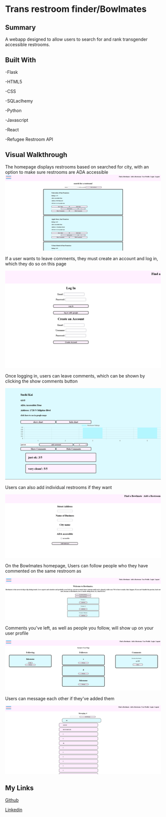 # Trans restroom finder/Bowlmates

## Summary

A webapp designed to allow users to search for and rank transgender accessible restrooms.

## Built With

-Flask

-HTML5

-CSS

-SQLaclhemy

-Python

-Javascript

-React

-Refugee Restroom API

## Visual Walkthrough
The homepage displays restrooms based on searched for city, with an option to make sure restrooms are ADA accessible
![image](static/img/homepage-screenshot.png)

If a user wants to leave comments, they must create an account and log in, which they do so on this page

![image](static/img/login-page-screen-shot.png)

Once logging in, users can leave comments, which can be shown by clicking the show comments button

![image](static/img/comment.png)

Users can also add individual restrooms if they want

![image](static/img/add.png)

On the Bowlmates homepage, Users can follow people who they have commented on the same restroom as

![image](static/img/bowlmates.png)

Comments you've left, as well as people you follow, will show up on your user profile

![image](static/img/user-profile.png)

Users can message each other if they've added them

![image](static/img/messaging.png)





## My Links

[Github](https://github.com/SerenaChandler)

[Linkedin](https://www.linkedin.com/in/serena-chandler/)